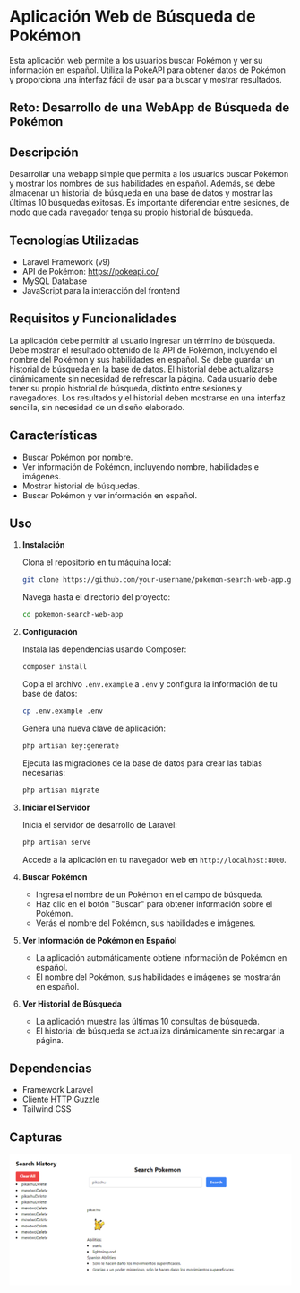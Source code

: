 

# Aplicación Web de Búsqueda de Pokémon

Esta aplicación web permite a los usuarios buscar Pokémon y ver su información en español. Utiliza la PokeAPI para obtener datos de Pokémon y proporciona una interfaz fácil de usar para buscar y mostrar resultados.

##  Reto: Desarrollo de una WebApp de Búsqueda de Pokémon

## Descripción
Desarrollar una webapp simple que permita a los usuarios buscar Pokémon y mostrar los nombres de sus habilidades en español. Además, se debe almacenar un historial de búsqueda en una base de datos y mostrar las últimas 10 búsquedas exitosas. Es importante diferenciar entre sesiones, de modo que cada navegador tenga su propio historial de búsqueda.

## Tecnologías Utilizadas
- Laravel Framework (v9)
- API de Pokémon: https://pokeapi.co/
- MySQL Database
- JavaScript para la interacción del frontend

## Requisitos y Funcionalidades
La aplicación debe permitir al usuario ingresar un término de búsqueda.
Debe mostrar el resultado obtenido de la API de Pokémon, incluyendo el nombre del Pokémon y sus habilidades en español.
Se debe guardar un historial de búsqueda en la base de datos.
El historial debe actualizarse dinámicamente sin necesidad de refrescar la página.
Cada usuario debe tener su propio historial de búsqueda, distinto entre sesiones y navegadores.
Los resultados y el historial deben mostrarse en una interfaz sencilla, sin necesidad de un diseño elaborado.

## Características

- Buscar Pokémon por nombre.
- Ver información de Pokémon, incluyendo nombre, habilidades e imágenes.
- Mostrar historial de búsquedas.
- Buscar Pokémon y ver información en español.

## Uso

1. **Instalación**

   Clona el repositorio en tu máquina local:

   ```bash
   git clone https://github.com/your-username/pokemon-search-web-app.git
   ```

   Navega hasta el directorio del proyecto:

   ```bash
   cd pokemon-search-web-app
   ```

2. **Configuración**

   Instala las dependencias usando Composer:

   ```bash
   composer install
   ```

   Copia el archivo `.env.example` a `.env` y configura la información de tu base de datos:

   ```bash
   cp .env.example .env
   ```

   Genera una nueva clave de aplicación:

   ```bash
   php artisan key:generate
   ```

   Ejecuta las migraciones de la base de datos para crear las tablas necesarias:

   ```bash
   php artisan migrate
   ```

3. **Iniciar el Servidor**

   Inicia el servidor de desarrollo de Laravel:

   ```bash
   php artisan serve
   ```

   Accede a la aplicación en tu navegador web en `http://localhost:8000`.

4. **Buscar Pokémon**

   - Ingresa el nombre de un Pokémon en el campo de búsqueda.
   - Haz clic en el botón "Buscar" para obtener información sobre el Pokémon.
   - Verás el nombre del Pokémon, sus habilidades e imágenes.

5. **Ver Información de Pokémon en Español**

   - La aplicación automáticamente obtiene información de Pokémon en español.
   - El nombre del Pokémon, sus habilidades e imágenes se mostrarán en español.

6. **Ver Historial de Búsqueda**

   - La aplicación muestra las últimas 10 consultas de búsqueda.
   - El historial de búsqueda se actualiza dinámicamente sin recargar la página.

## Dependencias

- Framework Laravel
- Cliente HTTP Guzzle
- Tailwind CSS

## Capturas

![alt text](image.png)
